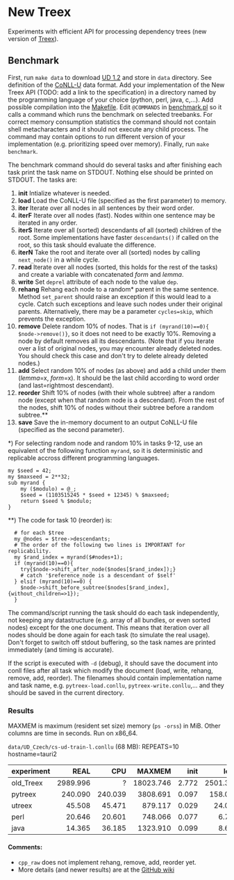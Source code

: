 # New Treex
Experiments with efficient API for processing dependency trees (new version of [Treex](https://github.com/ufal/treex)).

## Benchmark
First, run `make data` to download [UD 1.2](http://hdl.handle.net/11234/1-1548) and store in `data` directory.
See definition of the [CoNLL-U](https://universaldependencies.github.io/docs/format.html) data format.
Add your implementation of the New Treex API (TODO: add a link to the specification) in a directory named by the programming language of your choice (python, perl, java, c,...).
Add possible compilation into the [Makefile](Makefile).
Edit `@COMMANDS` in [benchmark.pl](benchmark.pl) so it calls a command which runs the benchmark on selected treebanks.
For correct memory consumption statistics the command should not contain shell metacharacters and it should not execute any child process.
The command may contain options to run different version of your implementation (e.g. prioritizing speed over memory).
Finally, run `make benchmark`.

The benchmark command should do several tasks and after finishing each task print the task name on STDOUT.
Nothing else should be printed on STDOUT. The tasks are:

1. **init** Intialize whatever is needed.
2. **load** Load the CoNLL-U file (specified as the first parameter) to memory.
3. **iter** Iterate over all nodes in all sentences by their word order.
4. **iterF** Iterate over all nodes (fast). Nodes within one sentence may be iterated in any order.
5. **iterS** Iterate over all (sorted) descendants of all (sorted) children of the root. Some implementations have faster `descendants()` if called on the root, so this task should evaluate the difference.
6. **iterN** Take the root and iterate over all (sorted) nodes by calling `next_node()` in a while cycle.
7. **read** Iterate over all nodes (sorted, this holds for the rest of the tasks) and create a variable with concatenated *form* and *lemma*.
8. **write** Set `deprel` attribute of each node to the value `dep`.
9. **rehang** Rehang each node to a random* parent in the same sentence. Method `set_parent` should raise an exception if this would lead to a cycle. Catch such exceptions and leave such nodes under their original parents. Alternatively, there may be a parameter `cycles=skip`, which prevents the exception.
10. **remove** Delete random 10% of nodes. That is `if (myrand(10)==0){ $node->remove()}`, so it does not need to be exactly 10%. Removing a node by default removes all its descendants. (Note that if you iterate over a list of original nodes, you may encounter already deleted nodes. You should check this case and don't try to delete already deleted nodes.)
11. **add** Select random 10% of nodes (as above) and add a child under them (*lemma*=x, *form*=x). It should be the last child according to word order (and last=rightmost descendant).
12. **reorder** Shift 10% of nodes (with their whole subtree) after a random node (except when that random node is a descendant). From the rest of the nodes, shift 10% of nodes without their subtree before a random subtree.**
13. **save** Save the in-memory document to an output CoNLL-U file (specified as the second parameter).

*) For selecting random node and random 10% in tasks 9-12, use an equivalent of the following function `myrand`, so it is deterministic and replicable accross different programming languages.
```
my $seed = 42;
my $maxseed = 2**32;
sub myrand {
    my ($modulo) = @_;
    $seed = (1103515245 * $seed + 12345) % $maxseed;
    return $seed % $modulo;
}
```

**) The code for task 10 (reorder) is:
```
  # for each $tree
  my @nodes = $tree->descendants;
  # The order of the following two lines is IMPORTANT for replicability.
  my $rand_index = myrand($#nodes+1);
  if (myrand(10)==0){
    try{$node->shift_after_node($nodes[$rand_index]);}
    # catch '$reference_node is a descendant of $self'
  } elsif (myrand(10)==0) {
    $node->shift_before_subtree($nodes[$rand_index], {without_children=>1});
  }
```

The command/script running the task should do each task independently, not keeping any datastructure (e.g. array of all bundles, or even sorted nodes) except for the one document. This means that iteration over all nodes should be done again for each task (to simulate the real usage). Don't forget to switch off stdout buffering, so the task names are printed immediately (and timing is accurate).

If the script is executed with `-d` (debug), it should save the document into conll files after all task which modify the document (load, write, rehang, remove, add, reorder). The filenames should contain implementation name and task name, e.g. `pytreex-load.conllu`, `pytreex-write.conllu`,... and they should be saved in the current directory.

### Results
MAXMEM is maximum (resident set size) memory (`ps -orss`) in MiB.
Other columns are time in seconds. Run on x86_64.

`data/UD_Czech/cs-ud-train-l.conllu` (68 MB):
REPEATS=10 hostname=tauri2

experiment|REAL   |CPU    |MAXMEM  |init |load   |save |iter |iterF|iterS|iterN |read |write|rehang|remove|add   |reorder|exit |RSD
----------|------:|------:|-------:|----:|------:|----:|----:|----:|----:|-----:|----:|----:|-----:|-----:|-----:|------:|----:|----:
old_Treex |2989.996|    ?|18023.746|2.772|2501.309|201.291|7.647|3.169| ?|     ?|9.185|11.618|55.882|58.347|47.265|35.765|    ?|?
pytreex   |240.090|240.039|3808.691|0.097|158.064|7.869|2.851|0.990|0.977|15.217|3.291|3.111|7.348 |8.918 |17.059|11.215 |3.086|0.003
utreex    | 45.508| 45.471| 879.117|0.029| 24.096|5.657|0.143|0.142|0.744| 1.726|0.373|0.267|4.579 |2.240 | 3.049| 1.215 |1.248|0.005
perl      | 20.646| 20.601| 748.066|0.077|  6.793|2.932|0.193|0.185|1.069| 0.589|0.617|0.524|2.441 |2.067 | 1.259| 1.863 |0.039|0.004
java      | 14.365| 36.185|1323.910|0.099|  8.636|0.913|0.309|0.204|0.219| 1.389|0.309|0.227|0.322 |0.487 | 0.446| 0.740 |0.066|0.014

#### Comments:
* `cpp_raw` does not implement rehang, remove, add, reorder yet.
* More details (and newer results) are at the [GitHub wiki](https://github.com/martinpopel/newtreex/wiki/Home)
